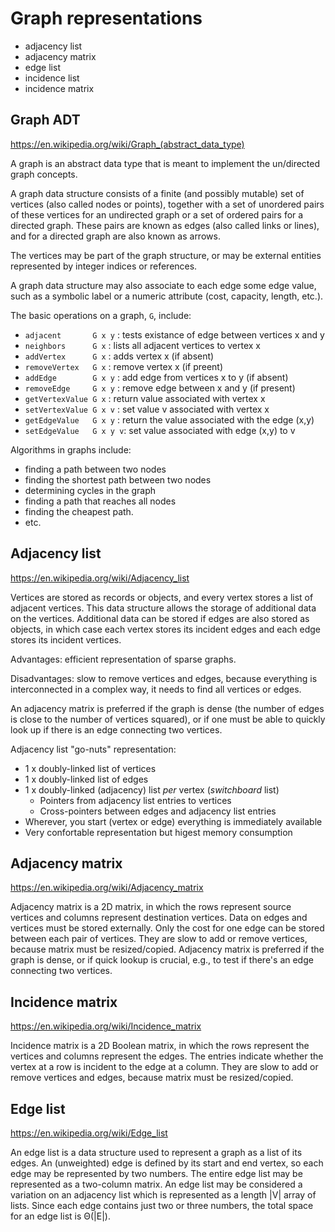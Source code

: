 # Graph representations

- adjacency list
- adjacency matrix
- edge list
- incidence list
- incidence matrix


## Graph ADT

https://en.wikipedia.org/wiki/Graph_(abstract_data_type)



A graph is an abstract data type that is meant to implement the un/directed graph concepts.

A graph data structure consists of a finite (and possibly mutable) set of vertices (also called nodes or points), together with a set of unordered pairs of these vertices for an undirected graph or a set of ordered pairs for a directed graph. These pairs are known as edges (also called links or lines), and for a directed graph are also known as arrows.

The vertices may be part of the graph structure, or may be external entities represented by integer indices or references.

A graph data structure may also associate to each edge some edge value, such as a symbolic label or a numeric attribute (cost, capacity, length, etc.).

The basic operations on a graph, `G`, include:
* `adjacent       G x y`  : tests existance of edge between vertices x and y
* `neighbors      G x`    : lists all adjacent vertices to vertex x
* `addVertex      G x`    : adds vertex x (if absent)
* `removeVertex   G x`    : remove vertex x (if preent)
* `addEdge        G x y`  : add edge from vertices x to y (if absent)
* `removeEdge     G x y`  : remove edge between x and y (if present)
* `getVertexValue G x`    : return value associated with vertex x
* `setVertexValue G x v`  : set value v associated with vertex x
* `getEdgeValue   G x y`  : return the value associated with the edge (x,y)
* `setEdgeValue   G x y v`: set value associated with edge (x,y) to v

Algorithms in graphs include:
- finding a path between two nodes
- finding the shortest path between two nodes
- determining cycles in the graph
- finding a path that reaches all nodes
- finding the cheapest path.
- etc.


## Adjacency list

https://en.wikipedia.org/wiki/Adjacency_list

Vertices are stored as records or objects, and every vertex stores a list of adjacent vertices. This data structure allows the storage of additional data on the vertices. Additional data can be stored if edges are also stored as objects, in which case each vertex stores its incident edges and each edge stores its incident vertices.

Advantages: efficient representation of sparse graphs.

Disadvantages: slow to remove vertices and edges, because everything is interconnected in a complex way, it needs to find all vertices or edges.

An adjacency matrix is preferred if the graph is dense (the number of edges is close to the number of vertices squared), or if one must be able to quickly look up if there is an edge connecting two vertices.

Adjacency list "go-nuts" representation:
- 1 x doubly-linked list of vertices
- 1 x doubly-linked list of edges
- 1 x doubly-linked (adjacency) list *per* vertex (*switchboard* list)
  - Pointers from adjacency list entries to vertices
  - Cross-pointers between edges and adjacency list entries
- Wherever, you start (vertex or edge) everything is immediately available
- Very confortable representation but higest memory consumption



## Adjacency matrix

https://en.wikipedia.org/wiki/Adjacency_matrix

Adjacency matrix is a 2D matrix, in which the rows represent source vertices and columns represent destination vertices. Data on edges and vertices must be stored externally. Only the cost for one edge can be stored between each pair of vertices. They are slow to add or remove vertices, because matrix must be resized/copied. Adjacency matrix is preferred if the graph is dense, or if quick lookup is crucial, e.g., to test if there's an edge connecting two vertices.


## Incidence matrix

https://en.wikipedia.org/wiki/Incidence_matrix

Incidence matrix is a 2D Boolean matrix, in which the rows represent the vertices and columns represent the edges. The entries indicate whether the vertex at a row is incident to the edge at a column. They are slow to add or remove vertices and edges, because matrix must be resized/copied.


## Edge list

https://en.wikipedia.org/wiki/Edge_list

An edge list is a data structure used to represent a graph as a list of its edges. An (unweighted) edge is defined by its start and end vertex, so each edge may be represented by two numbers. The entire edge list may be represented as a two-column matrix. An edge list may be considered a variation on an adjacency list which is represented as a length |V| array of lists. Since each edge contains just two or three numbers, the total space for an edge list is Θ(|E|).
